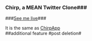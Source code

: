 ### Chirp, a MEAN Twitter Clone###

###[See me live](https://chirp-app-saqlain.herokuapp.com/#/)###

It is the same as [ChirpApp](https://github.com/SaqlainGardezi/chirpApp)   
##additional feature 
#post deletion#
